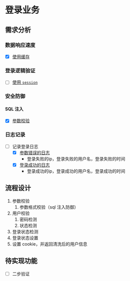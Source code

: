 # 登录业务
## 需求分析
### 数据响应速度
- [x] [使用缓存](../../../../dao)
### 登录逻辑验证
- [ ] [使用 `session`](../../../../dao)
### 安全防御
#### SQL 注入
- [x] [参数校验](filter.go)
### 日志记录
- [ ] 记录登录日志
  - [x] [参数错误的日志](filter.go)
    - 登录失败的ip，登录失败的用户名，登录失败的时间
  - [x] [登录成功的日志](login.go)
    - 登录成功的ip，登录成功的用户名，登录成功的时间
## 流程设计
1. 参数校验
    1. 参数格式校验（sql 注入防御）
2. 用户校验
   1. 密码检测
   2. 状态检测
3. 登录状态检测
4. 登录状态设置
5. 设置 cookie，并返回清洗后的用户信息

## 待实现功能
- [ ] 二步验证